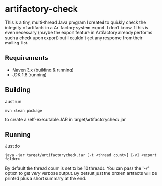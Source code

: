# artifactory-check
This is a tiny, multi-thread Java program I created to quickly check the integrity of artifacts in a Artifactory system export. I don't know if this is even necessary (maybe the export feature in Artifactory already performs such a check upon export) but I couldn't get any response from their mailing-list.

## Requirements

* Maven 3.x (building & running)
* JDK 1.8 (running)

## Building

Just run

```mvn clean package```

to create a self-executable JAR in target/artifactorycheck.jar

## Running

Just do

```java -jar target/artifactorycheck.jar [-t <thread count>] [-v] <export folder>```

By default the thread count is set to be 10 threads. You can pass the '-v' option to get *very* verbose output. By default just  the broken artifacts will be printed plus a short summary at the end.
